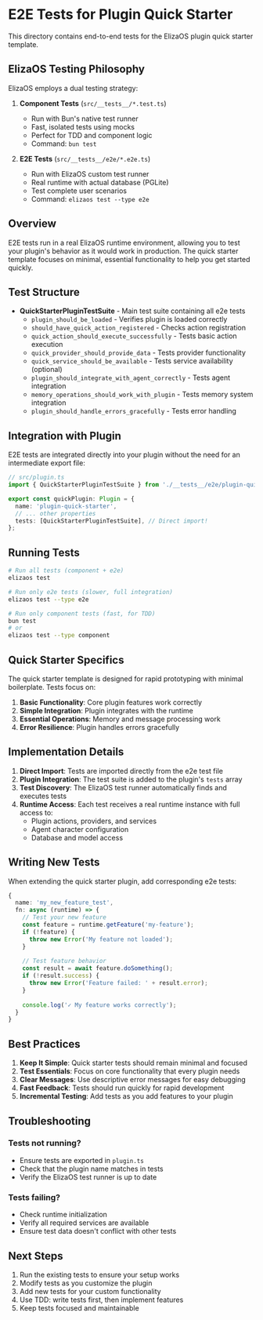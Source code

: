 # E2E Tests for Plugin Quick Starter

This directory contains end-to-end tests for the ElizaOS plugin quick starter template.

## ElizaOS Testing Philosophy

ElizaOS employs a dual testing strategy:

1. **Component Tests** (`src/__tests__/*.test.ts`)
   - Run with Bun's native test runner
   - Fast, isolated tests using mocks
   - Perfect for TDD and component logic
   - Command: `bun test`

2. **E2E Tests** (`src/__tests__/e2e/*.e2e.ts`)
   - Run with ElizaOS custom test runner
   - Real runtime with actual database (PGLite)
   - Test complete user scenarios
   - Command: `elizaos test --type e2e`

## Overview

E2E tests run in a real ElizaOS runtime environment, allowing you to test your plugin's behavior as it would work in production. The quick starter template focuses on minimal, essential functionality to help you get started quickly.

## Test Structure

- **QuickStarterPluginTestSuite** - Main test suite containing all e2e tests
  - `plugin_should_be_loaded` - Verifies plugin is loaded correctly
  - `should_have_quick_action_registered` - Checks action registration
  - `quick_action_should_execute_successfully` - Tests basic action execution
  - `quick_provider_should_provide_data` - Tests provider functionality
  - `quick_service_should_be_available` - Tests service availability (optional)
  - `plugin_should_integrate_with_agent_correctly` - Tests agent integration
  - `memory_operations_should_work_with_plugin` - Tests memory system integration
  - `plugin_should_handle_errors_gracefully` - Tests error handling

## Integration with Plugin

E2E tests are integrated directly into your plugin without the need for an intermediate export file:

```typescript
// src/plugin.ts
import { QuickStarterPluginTestSuite } from './__tests__/e2e/plugin-quick-starter.e2e';

export const quickPlugin: Plugin = {
  name: 'plugin-quick-starter',
  // ... other properties
  tests: [QuickStarterPluginTestSuite], // Direct import!
};
```

## Running Tests

```bash
# Run all tests (component + e2e)
elizaos test

# Run only e2e tests (slower, full integration)
elizaos test --type e2e

# Run only component tests (fast, for TDD)
bun test
# or
elizaos test --type component
```

## Quick Starter Specifics

The quick starter template is designed for rapid prototyping with minimal boilerplate. Tests focus on:

1. **Basic Functionality**: Core plugin features work correctly
2. **Simple Integration**: Plugin integrates with the runtime
3. **Essential Operations**: Memory and message processing work
4. **Error Resilience**: Plugin handles errors gracefully

## Implementation Details

1. **Direct Import**: Tests are imported directly from the e2e test file
2. **Plugin Integration**: The test suite is added to the plugin's `tests` array
3. **Test Discovery**: The ElizaOS test runner automatically finds and executes tests
4. **Runtime Access**: Each test receives a real runtime instance with full access to:
   - Plugin actions, providers, and services
   - Agent character configuration
   - Database and model access

## Writing New Tests

When extending the quick starter plugin, add corresponding e2e tests:

```typescript
{
  name: 'my_new_feature_test',
  fn: async (runtime) => {
    // Test your new feature
    const feature = runtime.getFeature('my-feature');
    if (!feature) {
      throw new Error('My feature not loaded');
    }
    
    // Test feature behavior
    const result = await feature.doSomething();
    if (!result.success) {
      throw new Error('Feature failed: ' + result.error);
    }
    
    console.log('✓ My feature works correctly');
  }
}
```

## Best Practices

1. **Keep It Simple**: Quick starter tests should remain minimal and focused
2. **Test Essentials**: Focus on core functionality that every plugin needs
3. **Clear Messages**: Use descriptive error messages for easy debugging
4. **Fast Feedback**: Tests should run quickly for rapid development
5. **Incremental Testing**: Add tests as you add features to your plugin

## Troubleshooting

### Tests not running?
- Ensure tests are exported in `plugin.ts`
- Check that the plugin name matches in tests
- Verify the ElizaOS test runner is up to date

### Tests failing?
- Check runtime initialization
- Verify all required services are available
- Ensure test data doesn't conflict with other tests

## Next Steps

1. Run the existing tests to ensure your setup works
2. Modify tests as you customize the plugin
3. Add new tests for your custom functionality
4. Use TDD: write tests first, then implement features
5. Keep tests focused and maintainable